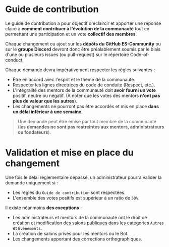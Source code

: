 # Guide de contribution

Le guide de contribution a pour objectif d'éclaircir et apporter une réponse claire à **comment contribuer à l'évolution de la communauté** tout en permettant une participation et un vote **collectif des membres**.

Chaque changement ou ajout sur les **dépôts du GitHub ES-Community** ou sur le **groupe Discord** devront donc être préalablement soumis par le biais d'une ou plusieurs issues (ou pull-request) sur le répertoire Code-of-conduct.

Chaque demande devra impérativement respecter les règles suivantes : 

- Être en accord avec l'esprit et le thème de la communauté.
- Respecter les lignes directrices du code de conduite (Respect, etc.).
- L'intégralité des mentors de la communauté doit **avoir fourni un vote** positif, neutre ou négatif. (À noter que les votes des mentors **n'ont pas plus de valeur que les autres**).
- Les changements ne pourront pas être accordés et mis en place **dans un délai inférieur à une semaine**. 

> Une demande peut être émise par tout membre de la communauté (**les demandes ne sont pas restreintes aux mentors, administrateurs ou fondateurs**). 

# Validation et mise en place du changement

Une fois le délai réglementaire dépassé, un administrateur pourra valider la demande uniquement si :

- Les règles du `Guide de contribution` sont respectées.
- L'ensemble des votes positifs est supérieur à un ratio de `50%`.

Il existe néanmoins **des exceptions** : 

- Les administrateurs et mentors de la communauté ont le droit de création et modification des salons publiques dans les catégories `Autres` et `Évènements`.
- La création de salons privés pour les mentors ou le Bot.
- Les changements apportant des corrections orthographiques.
